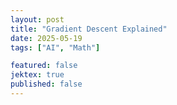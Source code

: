 ```yaml
---
layout: post
title: "Gradient Descent Explained"
date: 2025-05-19
tags: ["AI", "Math"]

featured: false
jektex: true
published: false
---
```


<!--
Convexity
- Quadratic Upper Bound

Gradient Descent
- Rate
- Can also adapt to Kernel Method

Stochastic Gradient Descent

Sub-Gradient
- Why
- Rate

Projected Gradient Descent
- Motivation
    - Ivanov
    - Regularization

Online Gradient Descent
- Online Settings
- Linear Separation
- Rate
-->